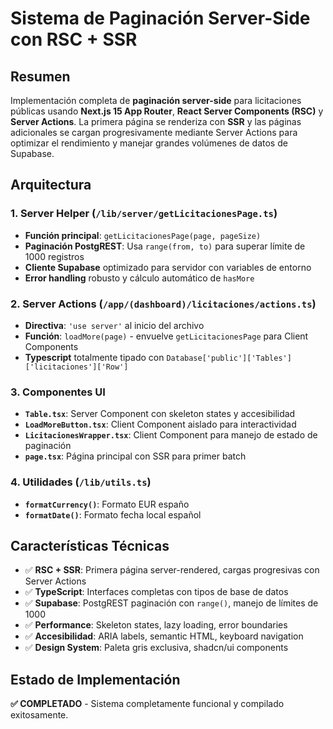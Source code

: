 # Sistema de Paginación Server-Side con RSC + SSR

## Resumen

Implementación completa de **paginación server-side** para licitaciones públicas usando **Next.js 15 App Router**, **React Server Components (RSC)** y **Server Actions**. La primera página se renderiza con **SSR** y las páginas adicionales se cargan progresivamente mediante Server Actions para optimizar el rendimiento y manejar grandes volúmenes de datos de Supabase.

## Arquitectura

### 1. **Server Helper** (`/lib/server/getLicitacionesPage.ts`)
- **Función principal**: `getLicitacionesPage(page, pageSize)`
- **Paginación PostgREST**: Usa `range(from, to)` para superar límite de 1000 registros
- **Cliente Supabase** optimizado para servidor con variables de entorno
- **Error handling** robusto y cálculo automático de `hasMore`

### 2. **Server Actions** (`/app/(dashboard)/licitaciones/actions.ts`)
- **Directiva**: `'use server'` al inicio del archivo
- **Función**: `loadMore(page)` - envuelve `getLicitacionesPage` para Client Components
- **Typescript** totalmente tipado con `Database['public']['Tables']['licitaciones']['Row']`

### 3. **Componentes UI**
- **`Table.tsx`**: Server Component con skeleton states y accesibilidad
- **`LoadMoreButton.tsx`**: Client Component aislado para interactividad
- **`LicitacionesWrapper.tsx`**: Client Component para manejo de estado de paginación
- **`page.tsx`**: Página principal con SSR para primer batch

### 4. **Utilidades** (`/lib/utils.ts`)
- **`formatCurrency()`**: Formato EUR españo
- **`formatDate()`**: Formato fecha local español

## Características Técnicas

- ✅ **RSC + SSR**: Primera página server-rendered, cargas progresivas con Server Actions
- ✅ **TypeScript**: Interfaces completas con tipos de base de datos
- ✅ **Supabase**: PostgREST paginación con `range()`, manejo de límites de 1000
- ✅ **Performance**: Skeleton states, lazy loading, error boundaries
- ✅ **Accesibilidad**: ARIA labels, semantic HTML, keyboard navigation
- ✅ **Design System**: Paleta gris exclusiva, shadcn/ui components

## Estado de Implementación

**✅ COMPLETADO** - Sistema completamente funcional y compilado exitosamente.